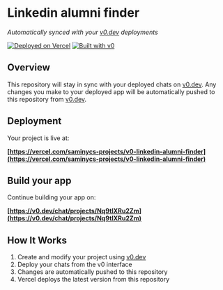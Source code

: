 # Linkedin alumni finder

*Automatically synced with your [v0.dev](https://v0.dev) deployments*

[![Deployed on Vercel](https://img.shields.io/badge/Deployed%20on-Vercel-black?style=for-the-badge&logo=vercel)](https://vercel.com/saminycs-projects/v0-linkedin-alumni-finder)
[![Built with v0](https://img.shields.io/badge/Built%20with-v0.dev-black?style=for-the-badge)](https://v0.dev/chat/projects/Nq9tlXRu2Zm)

## Overview

This repository will stay in sync with your deployed chats on [v0.dev](https://v0.dev).
Any changes you make to your deployed app will be automatically pushed to this repository from [v0.dev](https://v0.dev).

## Deployment

Your project is live at:

**[https://vercel.com/saminycs-projects/v0-linkedin-alumni-finder](https://vercel.com/saminycs-projects/v0-linkedin-alumni-finder)**

## Build your app

Continue building your app on:

**[https://v0.dev/chat/projects/Nq9tlXRu2Zm](https://v0.dev/chat/projects/Nq9tlXRu2Zm)**

## How It Works

1. Create and modify your project using [v0.dev](https://v0.dev)
2. Deploy your chats from the v0 interface
3. Changes are automatically pushed to this repository
4. Vercel deploys the latest version from this repository
